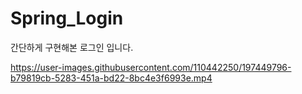 # Spring_Login
간단하게 구현해본 로그인 입니다.


https://user-images.githubusercontent.com/110442250/197449796-b79819cb-5283-451a-bd22-8bc4e3f6993e.mp4

